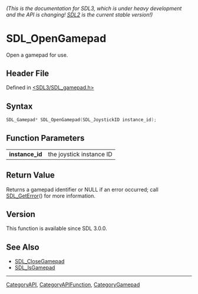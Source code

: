 ###### (This is the documentation for SDL3, which is under heavy development and the API is changing! [SDL2](https://wiki.libsdl.org/SDL2/) is the current stable version!)
# SDL_OpenGamepad

Open a gamepad for use.

## Header File

Defined in [<SDL3/SDL_gamepad.h>](https://github.com/libsdl-org/SDL/blob/main/include/SDL3/SDL_gamepad.h)

## Syntax

```c
SDL_Gamepad* SDL_OpenGamepad(SDL_JoystickID instance_id);
```

## Function Parameters

|                     |                          |
| ------------------- | ------------------------ |
| **instance_id**     | the joystick instance ID |

## Return Value

Returns a gamepad identifier or NULL if an error occurred; call
[SDL_GetError](SDL_GetError)() for more information.

## Version

This function is available since SDL 3.0.0.

## See Also

- [SDL_CloseGamepad](SDL_CloseGamepad)
- [SDL_IsGamepad](SDL_IsGamepad)

----
[CategoryAPI](CategoryAPI), [CategoryAPIFunction](CategoryAPIFunction), [CategoryGamepad](CategoryGamepad)

